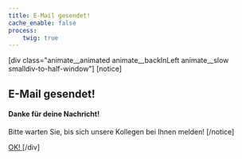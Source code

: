 ```yaml
---
title: E-Mail gesendet!
cache_enable: false
process:
    twig: true
---
```

[div class="animate__animated animate__backInLeft animate__slow smalldiv-to-half-window"]
[notice]
## E-Mail gesendet!
#### Danke für deine Nachricht!
Bitte warten Sie, bis sich unsere Kollegen bei Ihnen melden!
[/notice]

<a href="/" class="btn vehicle-button"> OK! <i class="las la-angle-double-right"></i>  </a>
[/div]
